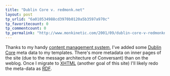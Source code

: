 ```yaml
---
title: "Dublin Core v. redmonk.net"
layout: post
tp_urlid: "6a010534988cd3970b0120a5b3597a970c"
tp_favoritecount: 0
tp_commentcount: 0
tp_permalink: "http://www.monkinetic.com/2001/09/dublin-core-v-redmonknet.html"
---
```

Thanks to my handy <a href="http://www.free-conversant.com">content management system</a>, I&#39;ve added some <a href="http://dublincore.org/documents/dces/">Dublin Core</a> meta data to my templates. There&#39;s more metadata on inner pages of the site (due to the message architecture of Conversant) than on the weblog. Once I migrate to <a href="http://www.w3.org/TR/xhtml1/">XHTML</a> (another goal of this site) I&#39;ll likely redo the meta-data as <a href="http://www.w3.org/RDF/">RDF</a>.
